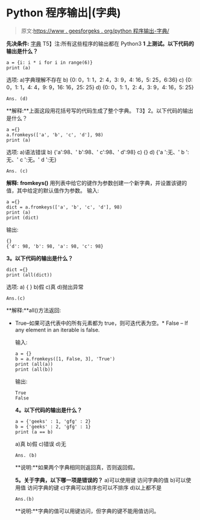 # Python 程序输出|(字典)

> 原文:[https://www . geesforgeks . org/python 程序输出-字典/](https://www.geeksforgeeks.org/output-of-python-programs-dictionary/)

**先决条件:** [字典](https://www.geeksforgeeks.org/python-set-4-dictionary-keywords-python/)
T5】注:所有这些程序的输出都在 Python3
**1 上测试。以下代码的输出是什么？**

```
a = {i: i * i for i in range(6)}
print (a)
```

选项:
a)字典理解不存在
b) {0: 0，1: 1，2: 4，3: 9，4: 16，5: 25，6:36}
c) {0: 0，1: 1，4: 4，9: 9，16: 16，25: 25}
d) {0: 0，1: 1，2: 4，3: 9，4: 16，5: 25}

```
Ans. (d)
```

**解释:**上面这段用花括号写的代码生成了整个字典。
T3】2。以下代码的输出是什么？

```
a ={}
a.fromkeys(['a', 'b', 'c', 'd'], 98)
print (a)
```

选项:
a)语法错误
b) {'a':98、' b':98、' c':98、' d':98}
c) {}
d) {'a ':无、' b ':无、' c ':无。' d ':无}

```
Ans. (c)

```

**解释:** **fromkeys()** 用列表中给它的键作为参数创建一个新字典，并设置该键的值，其中给定的默认值作为参数。
输入:

```
a ={}
dict = a.fromkeys(['a', 'b', 'c', 'd'], 98)
print (a)
print (dict)
```

输出:

```
{}
{'d': 98, 'b': 98, 'a': 98, 'c': 98}

```

**3。以下代码的输出是什么？**

```
dict ={}
print (all(dict))
```

选项:
a) { }
b)假
c)真
d)抛出异常

```
Ans.(c)

```

**解释:**all()方法返回:

*   True–如果可迭代表中的所有元素都为 true，则可迭代表为空。*   False – If any element in an iterable is false.

    输入:

    ```
    a = {}
    b = a.fromkeys([1, False, 3], 'True')
    print (all(a))
    print (all(b))
    ```

    输出:

    ```
    True
    False

    ```

    **4。以下代码的输出是什么？**

    ```
    a = {'geeks' : 1, 'gfg' : 2}
    b = {'geeks' : 2, 'gfg' : 1}
    print (a == b) 
    ```

    a)真
    b)假
    c)错误
    d)无

    ```
    Ans. (b)

    ```

    **说明:**如果两个字典相同则返回真，否则返回假。

    **5。关于字典，以下哪一项是错误的？**
    a)可以使用键
    访问字典的值 b)可以使用值
    访问字典的键 c)字典可以排序也可以不排序
    d)以上都不是

    ```
    Ans.(b)

    ```

    **说明:**字典的值可以用键访问，但字典的键不能用值访问。